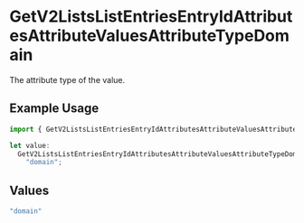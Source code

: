 # GetV2ListsListEntriesEntryIdAttributesAttributeValuesAttributeTypeDomain

The attribute type of the value.

## Example Usage

```typescript
import { GetV2ListsListEntriesEntryIdAttributesAttributeValuesAttributeTypeDomain } from "attio-js/models/operations/getv2listslistentriesentryidattributesattributevalues.js";

let value:
  GetV2ListsListEntriesEntryIdAttributesAttributeValuesAttributeTypeDomain =
    "domain";
```

## Values

```typescript
"domain"
```